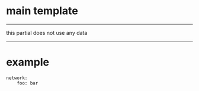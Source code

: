 # main template

---



this partial does not use any data



---



# example

```
network:
    foo: bar

```


